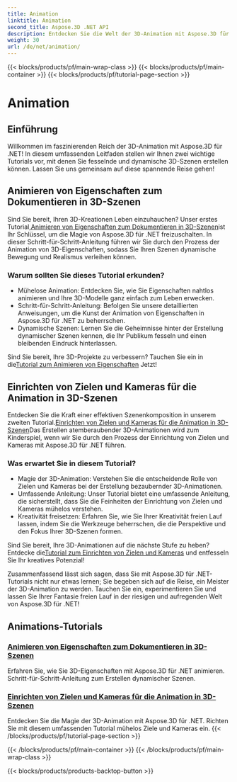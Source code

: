 ```yaml
---
title: Animation
linktitle: Animation
second_title: Aspose.3D .NET API
description: Entdecken Sie die Welt der 3D-Animation mit Aspose.3D für .NET-Tutorials. Erfahren Sie, wie Sie mühelos Immobilien animieren und Ziele und Kameras für dynamische Szenen einrichten.
weight: 30
url: /de/net/animation/
---
```


{{< blocks/products/pf/main-wrap-class >}}
{{< blocks/products/pf/main-container >}}
{{< blocks/products/pf/tutorial-page-section >}}

# Animation

## Einführung

Willkommen im faszinierenden Reich der 3D-Animation mit Aspose.3D für .NET! In diesem umfassenden Leitfaden stellen wir Ihnen zwei wichtige Tutorials vor, mit denen Sie fesselnde und dynamische 3D-Szenen erstellen können. Lassen Sie uns gemeinsam auf diese spannende Reise gehen!

## Animieren von Eigenschaften zum Dokumentieren in 3D-Szenen
Sind Sie bereit, Ihren 3D-Kreationen Leben einzuhauchen? Unser erstes Tutorial,[Animieren von Eigenschaften zum Dokumentieren in 3D-Szenen](./property-to-document/)ist Ihr Schlüssel, um die Magie von Aspose.3D für .NET freizuschalten. In dieser Schritt-für-Schritt-Anleitung führen wir Sie durch den Prozess der Animation von 3D-Eigenschaften, sodass Sie Ihren Szenen dynamische Bewegung und Realismus verleihen können.

### Warum sollten Sie dieses Tutorial erkunden?
- Mühelose Animation: Entdecken Sie, wie Sie Eigenschaften nahtlos animieren und Ihre 3D-Modelle ganz einfach zum Leben erwecken.
- Schritt-für-Schritt-Anleitung: Befolgen Sie unsere detaillierten Anweisungen, um die Kunst der Animation von Eigenschaften in Aspose.3D für .NET zu beherrschen.
- Dynamische Szenen: Lernen Sie die Geheimnisse hinter der Erstellung dynamischer Szenen kennen, die Ihr Publikum fesseln und einen bleibenden Eindruck hinterlassen.

 Sind Sie bereit, Ihre 3D-Projekte zu verbessern? Tauchen Sie ein in die[Tutorial zum Animieren von Eigenschaften](./property-to-document/) Jetzt!

## Einrichten von Zielen und Kameras für die Animation in 3D-Szenen
 Entdecken Sie die Kraft einer effektiven Szenenkomposition in unserem zweiten Tutorial.[Einrichten von Zielen und Kameras für die Animation in 3D-Szenen](./setup-target-camera/)Das Erstellen atemberaubender 3D-Animationen wird zum Kinderspiel, wenn wir Sie durch den Prozess der Einrichtung von Zielen und Kameras mit Aspose.3D für .NET führen.

### Was erwartet Sie in diesem Tutorial?
- Magie der 3D-Animation: Verstehen Sie die entscheidende Rolle von Zielen und Kameras bei der Erstellung bezaubernder 3D-Animationen.
- Umfassende Anleitung: Unser Tutorial bietet eine umfassende Anleitung, die sicherstellt, dass Sie die Feinheiten der Einrichtung von Zielen und Kameras mühelos verstehen.
- Kreativität freisetzen: Erfahren Sie, wie Sie Ihrer Kreativität freien Lauf lassen, indem Sie die Werkzeuge beherrschen, die die Perspektive und den Fokus Ihrer 3D-Szenen formen.

 Sind Sie bereit, Ihre 3D-Animationen auf die nächste Stufe zu heben? Entdecke die[Tutorial zum Einrichten von Zielen und Kameras](./setup-target-camera/) und entfesseln Sie Ihr kreatives Potenzial!

Zusammenfassend lässt sich sagen, dass Sie mit Aspose.3D für .NET-Tutorials nicht nur etwas lernen; Sie begeben sich auf die Reise, ein Meister der 3D-Animation zu werden. Tauchen Sie ein, experimentieren Sie und lassen Sie Ihrer Fantasie freien Lauf in der riesigen und aufregenden Welt von Aspose.3D für .NET!
## Animations-Tutorials
### [Animieren von Eigenschaften zum Dokumentieren in 3D-Szenen](./property-to-document/)
Erfahren Sie, wie Sie 3D-Eigenschaften mit Aspose.3D für .NET animieren. Schritt-für-Schritt-Anleitung zum Erstellen dynamischer Szenen.
### [Einrichten von Zielen und Kameras für die Animation in 3D-Szenen](./setup-target-camera/)
Entdecken Sie die Magie der 3D-Animation mit Aspose.3D für .NET. Richten Sie mit diesem umfassenden Tutorial mühelos Ziele und Kameras ein.
{{< /blocks/products/pf/tutorial-page-section >}}

{{< /blocks/products/pf/main-container >}}
{{< /blocks/products/pf/main-wrap-class >}}

{{< blocks/products/products-backtop-button >}}
